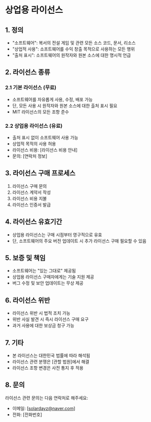 # 상업용 라이선스

## 1. 정의
- "소프트웨어": 복서의 전설 게임 및 관련 모든 소스 코드, 문서, 리소스
- "상업적 사용": 소프트웨어를 수익 창출 목적으로 사용하는 모든 행위
- "출처 표시": 소프트웨어의 원작자와 원본 소스에 대한 명시적 언급

## 2. 라이선스 종류

### 2.1 기본 라이선스 (무료)
- 소프트웨어를 자유롭게 사용, 수정, 배포 가능
- 단, 모든 사용 시 원작자와 원본 소스에 대한 출처 표시 필요
- MIT 라이선스의 모든 조항 준수

### 2.2 상업용 라이선스 (유료)
- 출처 표시 없이 소프트웨어 사용 가능
- 상업적 목적의 사용 허용
- 라이선스 비용: [라이선스 비용 안내]
- 문의: [연락처 정보]

## 3. 라이선스 구매 프로세스
1. 라이선스 구매 문의
2. 라이선스 계약서 작성
3. 라이선스 비용 지불
4. 라이선스 인증서 발급

## 4. 라이선스 유효기간
- 상업용 라이선스는 구매 시점부터 영구적으로 유효
- 단, 소프트웨어의 주요 버전 업데이트 시 추가 라이선스 구매 필요할 수 있음

## 5. 보증 및 책임
- 소프트웨어는 "있는 그대로" 제공됨
- 상업용 라이선스 구매자에게는 기술 지원 제공
- 버그 수정 및 보안 업데이트는 무상 제공

## 6. 라이선스 위반
- 라이선스 위반 시 법적 조치 가능
- 위반 사실 발견 시 즉시 라이선스 구매 요구
- 과거 사용에 대한 보상금 청구 가능

## 7. 기타
- 본 라이선스는 대한민국 법률에 따라 해석됨
- 라이선스 관련 분쟁은 [관할 법원]에서 해결
- 라이선스 조항 변경은 사전 통지 후 적용

## 8. 문의
라이선스 관련 문의는 다음 연락처로 해주세요:
- 이메일: [solardayz@naver.com]
- 전화: [전화번호] 